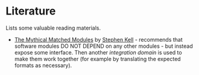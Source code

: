 # Literature

Lists some valuable reading materials.

- [The Mythical Matched Modules](https://www.humprog.org/~stephen/research/papers/kell09mythical.pdf) by [Stephen Kell](https://www.humprog.org/~stephen/) - recommends that software modules DO NOT DEPEND on any other modules - but instead expose some interface. Then another _integration domain_ is used to make them work together (for example by translating the expected formats as necessary).
